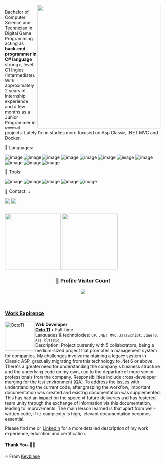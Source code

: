 <img src="https://raw.githubusercontent.com/MicaelliMedeiros/micaellimedeiros/master/image/computer-illustration.png" min-width="400px" max-width="400px" width="400px" align="right">

<p align="left"> 
  Bachelor of Computer Science and Technician in Digital Game Programming acting as <strong>back-end programmer in C# language </strong>strong>, level C1 Ingles (Intermediate). With approximately 2 years of internship experience and a few months as a Junior Programmer in several projects. Lately I'm in studies more focused on Asp Classic, .NET MVC and Docker.
</p>

<p align="left">
  🦄 Languages: 

![image](https://img.shields.io/badge/C%23-239120?style=for-the-badge&logo=c-sharp&logoColor=white)
![image](https://img.shields.io/badge/.NET-5C2D91?style=for-the-badge&logo=.net&logoColor=white)
![image](https://img.shields.io/badge/JavaScript-F7DF1E?style=for-the-badge&logo=javascript&logoColor=black)
![image](https://img.shields.io/badge/Bootstrap-563D7C?style=for-the-badge&logo=bootstrap&logoColor=white)
![image](https://img.shields.io/badge/jQuery-0769AD?style=for-the-badge&logo=jquery&logoColor=white)
![image](https://img.shields.io/badge/HTML5-E34F26?style=for-the-badge&logo=html5&logoColor=white)
![image](https://img.shields.io/badge/CSS-239120?&style=for-the-badge&logo=css3&logoColor=white)
![image](https://img.shields.io/badge/MongoDB-4EA94B?style=for-the-badge&logo=mongodb&logoColor=white)
![image](https://img.shields.io/badge/Redis-D9281A?style=for-the-badge&logo=redis&logoColor=white)
![image](https://img.shields.io/badge/Unity-100000?style=for-the-badge&logo=unity&logoColor=white)
![image](https://img.shields.io/badge/Jenkins-D33833?style=for-the-badge&logo=jenkins&logoColor=white)

</p>

<p align="left">
  💼 Tools: 
  
  ![image](https://img.shields.io/badge/GitLab-330F63?style=for-the-badge&logo=gitlab&logoColor=white)
  ![image](https://img.shields.io/badge/GitHub-100000?style=for-the-badge&logo=github&logoColor=white)
  ![image](https://img.shields.io/badge/Microsoft_Azure-0089D6?style=for-the-badge&logo=microsoft-azure&logoColor=white)
  ![image](https://img.shields.io/badge/Docker-2496ED?style=for-the-badge&logo=docker&logoColor=white)
  ![image](https://img.shields.io/badge/Windows-017AD7?style=for-the-badge&logo=windows&logoColor=white)

</p>

<p align="left">
  💌 Contact: ⤵️
</p>

<p align="left">
  <a href="#" alt="Gmail">
  <img src="https://img.shields.io/badge/-Gmail-FF0000?style=flat-square&labelColor=FF0000&logo=gmail&logoColor=white&link=mailto:nicosansoares@gmail.com" /></a>

  <a href="#" alt="LinkedIn">
  <img src="https://img.shields.io/badge/-Linkedin-0e76a8?style=flat-square&logo=Linkedin&logoColor=white&link=https://www.linkedin.com/in/nicolas-sanchez-soares-ba56b4170" /></a>
</p>
<br />

<div>
  <a href="https://github.com/keyblase">
  <img height="180em" src="https://github-readme-stats.vercel.app/api?username=keyblase&show_icons=true&theme=dracula&include_all_commits=true&count_private=true"/>
  <img height="180em" src="https://github-readme-stats.vercel.app/api/top-langs/?username=keyblase&layout=compact&langs_count=7&theme=dracula"/>
</div>

<div align=center>
  <h3><b>📍 Profile Visitor Count</b></h3>
</div>
    
<p align="center" >   
  <img src="https://profile-counter.glitch.me/victormoreiraofc/count.svg" />  
</p>

<br />

### Work Expirence

[<img align="left" height="94px" width="94px" alt="OctoTi" src="https://encrypted-tbn0.gstatic.com/images?q=tbn:ANd9GcS5G0gwbTZ0lSyeL5jPKO2DhYwHwq4vF0XFG6shDmnM8QO2dhUD6J8RHxsEU7-EP3W47OY&usqp=CAU"/>](https://mastersgi.com.br/)

**Web Developer** \
[**Octo TI**](https://www.spacex.com/) • Full-time \
Languages & technologies: `C#`, `.NET`, `MVC`, `JavaScript`, `Jquery`, `Asp classic`,\
Description: Project currently with 5 collaborators, being a medium-sized project that promotes a management system for companies. My challenges involve maintaining a legacy system in Classic ASP, gradually migrating from this technology to .Net 6 or above. There's a greater need for understanding the company's business structure and the underlying code on my own, due to the departure of more senior professionals from the company. Responsibilities include cross-developer merging for the test environment (QA). To address the issues with understanding the current code, after grasping the workflow, important documentation was created and existing documentation was supplemented. This has had an impact on the speed of future deliveries and has fostered team unity through the exchange of information via this documentation, leading to improvements. The main lesson learned is that apart from well-written code, if its complexity is high, relevant documentation becomes essential.
<br/>

Please find me on [LinkedIn](https://www.linkedin.com/in/nicolas-sanchez-soares-ba56b4170) for a more detailed description of my work experience, education and certification.

#### Thank You-🙏🏼

⭐️ From [Keyblase](https://github.com/Keyblase)

